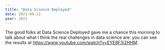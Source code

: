 ```yaml
---
title: "Data Science Deployed"
date: 2021-09-22
year: 2021
---
```


The good folks at Data Science Deployed gave me a chance this morning to talk about what I think the real challenges in data science are:
you can see the results at <https://www.youtube.com/watch?v=EYE8F3i2HHM>.
